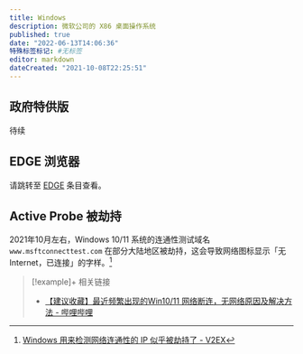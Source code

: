 ```yaml
---
title: Windows
description: 微软公司的 X86 桌面操作系统
published: true
date: "2022-06-13T14:06:36"
特殊标签标记: #无标签
editor: markdown
dateCreated: "2021-10-08T22:25:51"
---
```


## 政府特供版

待续

## EDGE 浏览器

请跳转至 [EDGE](/company/Microsoft/EDGE.md) 条目查看。

## Active Probe 被劫持

2021年10月左右，Windows 10/11 系统的连通性测试域名 `www.msftconnecttest.com` 在部分大陆地区被劫持，这会导致网络图标显示「无 Internet，已连接」的字样。[^806309]

[^806309]: [Windows 用来检测网络连通性的 IP 似乎被劫持了 - V2EX](https://web.archive.org/web/20211008141151/https://v2ex.com/t/806309)

> [!example]+ 相关链接
> + [【建议收藏】最近频繁出现的Win10/11 网络断连，无网络原因及解决方法 - 哔哩哔哩](https://archive.is/pqqfy "https://www.bilibili.com/video/BV1v44y1x7zM")
